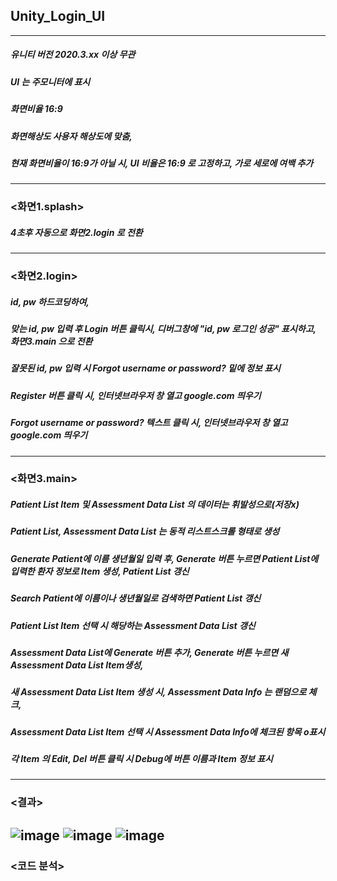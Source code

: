 ## Unity_Login_UI
---
##### 유니티 버전 2020.3.xx 이상 무관
##### UI 는 주모니터에 표시
##### 화면비율 16:9
##### 화면해상도 사용자 해상도에 맞춤,
##### 현재 화면비율이 16:9가 아닐 시, UI 비율은 16:9 로 고정하고, 가로 세로에 여백 추가
---
### <화면1.splash> 
##### 4초후 자동으로 화면2.login 로 전환
---
### <화면2.login>
##### id, pw 하드코딩하여,
##### 맞는 id, pw 입력 후 Login 버튼 클릭시, 디버그창에 "id, pw 로그인 성공" 표시하고, 화면3.main 으로 전환
##### 잘못된 id, pw 입력 시 Forgot username or password? 밑에 정보 표시
##### Register 버튼 클릭 시, 인터넷브라우저 창 열고 google.com 띄우기
##### Forgot username or password? 텍스트 클릭 시, 인터넷브라우저 창 열고 google.com 띄우기
---
### <화면3.main>
##### Patient List Item 및 Assessment Data List 의 데이터는 휘발성으로(저장x)
##### Patient List, Assessment Data List 는 동적 리스트스크롤 형태로 생성
##### Generate Patient에 이름 생년월일 입력 후, Generate 버튼 누르면 Patient List에 입력한 환자 정보로 Item 생성, Patient List 갱신
##### Search Patient에 이름이나 생년월일로 검색하면 Patient List 갱신
##### Patient List Item 선택 시 해당하는 Assessment Data List 갱신
##### Assessment Data List에 Generate 버튼 추가, Generate 버튼 누르면 새 Assessment Data List Item생성, 
##### 새 Assessment Data List Item 생성 시, Assessment Data Info 는 랜덤으로 체크,
##### Assessment Data List Item 선택 시 Assessment Data Info에 체크된 항목 o표시
##### 각 Item 의 Edit, Del 버튼 클릭 시 Debug에 버튼 이름과 Item 정보 표시
---
### <결과>
![image](https://user-images.githubusercontent.com/92451281/155914360-e63c968a-43a3-42e0-8067-095f18e269b5.png)
![image](https://user-images.githubusercontent.com/92451281/155914370-bf7f1847-1563-4c8c-a82b-1e7810c8975b.png)
![image](https://user-images.githubusercontent.com/92451281/155914388-cf557bfb-7075-4ea8-a9bc-fa4f0650a26e.png)
---
### <코드 분석>
